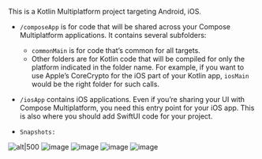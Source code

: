 This is a Kotlin Multiplatform project targeting Android, iOS.

* `/composeApp` is for code that will be shared across your Compose Multiplatform applications.
  It contains several subfolders:
  - `commonMain` is for code that’s common for all targets.
  - Other folders are for Kotlin code that will be compiled for only the platform indicated in the folder name.
    For example, if you want to use Apple’s CoreCrypto for the iOS part of your Kotlin app,
    `iosMain` would be the right folder for such calls.

* `/iosApp` contains iOS applications. Even if you’re sharing your UI with Compose Multiplatform, 
  you need this entry point for your iOS app. This is also where you should add SwiftUI code for your project.


* `Snapshots:`


![alt|500](https://github.com/almarpa/RickAndMortyApp/blob/develop/composeApp/src/commonMain/snapshots/1.png?raw=true)
![image](https://github.com/almarpa/RickAndMortyApp/blob/develop/composeApp/src/commonMain/snapshots/2.png?raw=true)
![image](https://github.com/almarpa/RickAndMortyApp/blob/develop/composeApp/src/commonMain/snapshots/3.png?raw=true)
![image](https://github.com/almarpa/RickAndMortyApp/blob/develop/composeApp/src/commonMain/snapshots/4.png?raw=true)
![image](https://github.com/almarpa/RickAndMortyApp/blob/develop/composeApp/src/commonMain/snapshots/5.png?raw=true)
